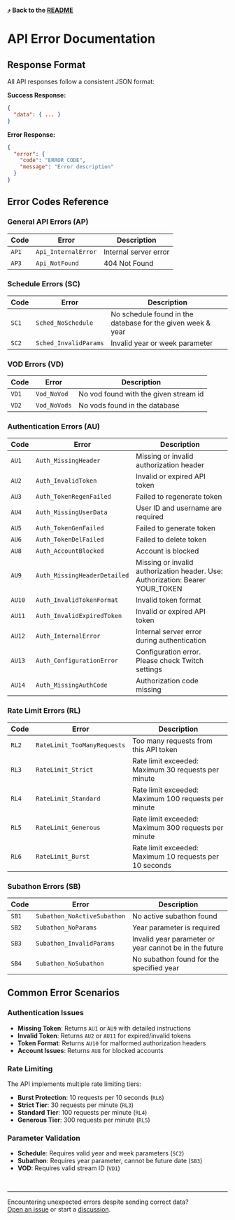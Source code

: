 **⤴️ Back to the [README](README.md)**

# API Error Documentation

## Response Format

All API responses follow a consistent JSON format:

**Success Response:**

```json
{
  "data": { ... }
}
```

**Error Response:**

```json
{
  "error": {
    "code": "ERROR_CODE",
    "message": "Error description"
  }
}
```

## Error Codes Reference

### General API Errors (AP)

| Code  | Error               | Description           |
| ----- | ------------------- | --------------------- |
| `AP1` | `Api_InternalError` | Internal server error |
| `AP3` | `Api_NotFound`      | 404 Not Found         |

### Schedule Errors (SC)

| Code  | Error                 | Description                                                 |
| ----- | --------------------- | ----------------------------------------------------------- |
| `SC1` | `Sched_NoSchedule`    | No schedule found in the database for the given week & year |
| `SC2` | `Sched_InvalidParams` | Invalid year or week parameter                              |

### VOD Errors (VD)

| Code  | Error        | Description                           |
| ----- | ------------ | ------------------------------------- |
| `VD1` | `Vod_NoVod`  | No vod found with the given stream id |
| `VD2` | `Vod_NoVods` | No vods found in the database         |

### Authentication Errors (AU)

| Code   | Error                        | Description                                                                    |
| ------ | ---------------------------- | ------------------------------------------------------------------------------ |
| `AU1`  | `Auth_MissingHeader`         | Missing or invalid authorization header                                        |
| `AU2`  | `Auth_InvalidToken`          | Invalid or expired API token                                                   |
| `AU3`  | `Auth_TokenRegenFailed`      | Failed to regenerate token                                                     |
| `AU4`  | `Auth_MissingUserData`       | User ID and username are required                                              |
| `AU5`  | `Auth_TokenGenFailed`        | Failed to generate token                                                       |
| `AU6`  | `Auth_TokenDelFailed`        | Failed to delete token                                                         |
| `AU8`  | `Auth_AccountBlocked`        | Account is blocked                                                             |
| `AU9`  | `Auth_MissingHeaderDetailed` | Missing or invalid authorization header. Use: Authorization: Bearer YOUR_TOKEN |
| `AU10` | `Auth_InvalidTokenFormat`    | Invalid token format                                                           |
| `AU11` | `Auth_InvalidExpiredToken`   | Invalid or expired API token                                                   |
| `AU12` | `Auth_InternalError`         | Internal server error during authentication                                    |
| `AU13` | `Auth_ConfigurationError`    | Configuration error. Please check Twitch settings                              |
| `AU14` | `Auth_MissingAuthCode`       | Authorization code missing                                                     |

### Rate Limit Errors (RL)

| Code  | Error                       | Description                                             |
| ----- | --------------------------- | ------------------------------------------------------- |
| `RL2` | `RateLimit_TooManyRequests` | Too many requests from this API token                   |
| `RL3` | `RateLimit_Strict`          | Rate limit exceeded: Maximum 30 requests per minute     |
| `RL4` | `RateLimit_Standard`        | Rate limit exceeded: Maximum 100 requests per minute    |
| `RL5` | `RateLimit_Generous`        | Rate limit exceeded: Maximum 300 requests per minute    |
| `RL6` | `RateLimit_Burst`           | Rate limit exceeded: Maximum 10 requests per 10 seconds |

### Subathon Errors (SB)

| Code  | Error                       | Description                                            |
| ----- | --------------------------- | ------------------------------------------------------ |
| `SB1` | `Subathon_NoActiveSubathon` | No active subathon found                               |
| `SB2` | `Subathon_NoParams`         | Year parameter is required                             |
| `SB3` | `Subathon_InvalidParams`    | Invalid year parameter or year cannot be in the future |
| `SB4` | `Subathon_NoSubathon`       | No subathon found for the specified year               |

## Common Error Scenarios

### Authentication Issues

- **Missing Token**: Returns `AU1` or `AU9` with detailed instructions
- **Invalid Token**: Returns `AU2` or `AU11` for expired/invalid tokens
- **Token Format**: Returns `AU10` for malformed authorization headers
- **Account Issues**: Returns `AU8` for blocked accounts

### Rate Limiting

The API implements multiple rate limiting tiers:

- **Burst Protection**: 10 requests per 10 seconds (`RL6`)
- **Strict Tier**: 30 requests per minute (`RL3`)
- **Standard Tier**: 100 requests per minute (`RL4`)
- **Generous Tier**: 300 requests per minute (`RL5`)

### Parameter Validation

- **Schedule**: Requires valid year and week parameters (`SC2`)
- **Subathon**: Requires year parameter, cannot be future date (`SB3`)
- **VOD**: Requires valid stream ID (`VD1`)

<br>

---

Encountering unexpected errors despite sending correct data?<br> [Open an issue](../../issues) or start a [discussion](../../discussions).
